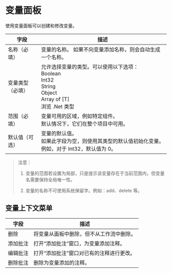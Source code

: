 # 变量面板 
使用变量面板可以创建和修改变量。 
  
|字段| 	描述| 
|---|---|
|名称（必填）| 	变量的名称。 如果不向变量添加名称，则会自动生成一个名称。 
|变量类型（必填）| 	允许选择变量的类型。可以使用以下选项：</br>Boolean</br>Int32</br>String</br>Object</br>Array of [T]</br>浏览 .Net 类型 |
|范围（必填）| 	变量可用的区域，例如特定组件。</br>默认情况下，它们在整个项目中可用。| 
|默认值（可选）| 	变量的默认值。  </br>如果此字段为空，则使用其类型的默认值初始化变量。例如，对于 Int32，默认值为 0。 |

>注意： 
>
>1. 变量的范围若设置为局部，只是提示该变量存在于当前范围内，但变量名需要保持全局唯一性。 
>
>2. 变量的名称不可使用系统保留字。例如：add、delete 等。 

## 变量上下文菜单 
  
|字段| 	描述| 
|---|---| 
|删除 |	将变量从面板中删除，但不从工作流中删除。| 
|添加批注| 	打开“添加批注”窗口，为变量添加注释。| 
|编辑批注 |	打开“添加批注”窗口对已有的注释进行更改。| 
|删除批注| 	删除为变量添加的注释。| 
